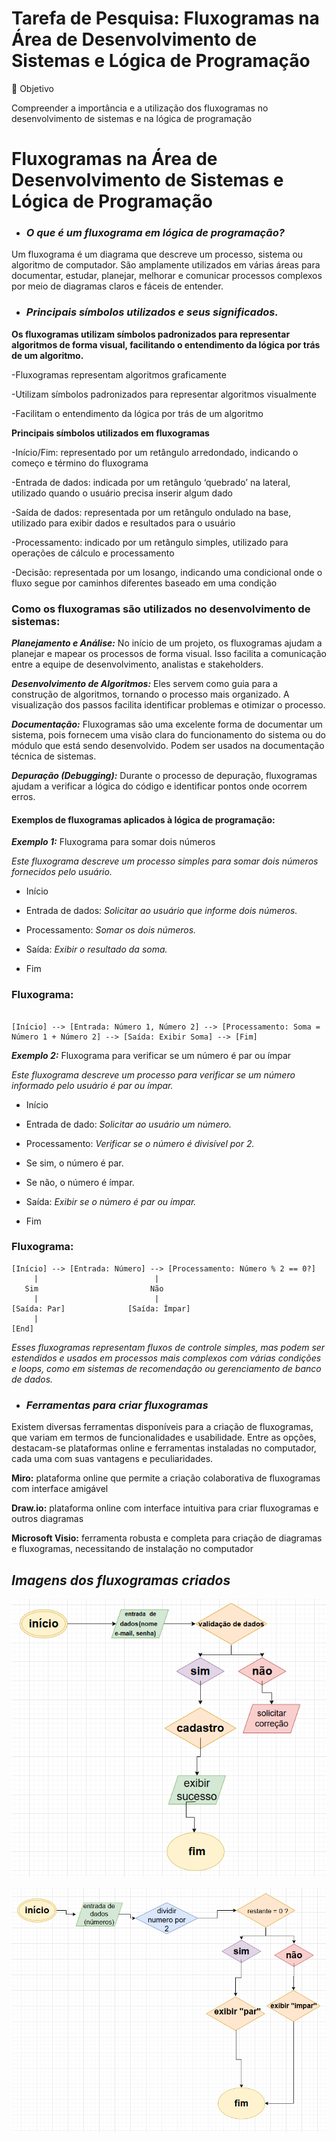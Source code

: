 
# Tarefa de Pesquisa: Fluxogramas na Área de Desenvolvimento de Sistemas e Lógica de Programação

🎯 Objetivo

Compreender a importância e a utilização dos fluxogramas no desenvolvimento de sistemas e na lógica de programação



# __Fluxogramas na Área de Desenvolvimento de Sistemas e Lógica de Programação__



- ### *O que é um fluxograma em lógica de programação?*

Um fluxograma é um diagrama que descreve um processo, sistema ou algoritmo de computador. São amplamente utilizados em várias áreas para documentar, estudar, planejar, melhorar e comunicar processos complexos por meio de diagramas claros e fáceis de entender.



- ### *Principais símbolos utilizados e seus significados.*

__Os fluxogramas utilizam símbolos padronizados para representar algoritmos de forma visual, facilitando o entendimento da lógica por trás de um algoritmo.__

-Fluxogramas representam algoritmos graficamente

-Utilizam símbolos padronizados para representar algoritmos visualmente

-Facilitam o entendimento da lógica por trás de um algoritmo


__Principais símbolos utilizados em fluxogramas__


-Início/Fim: representado por um retângulo arredondado, indicando o começo e término do fluxograma

-Entrada de dados: indicada por um retângulo ‘quebrado’ na lateral, utilizado quando o usuário precisa inserir algum dado

-Saída de dados: representada por um retângulo ondulado na base, utilizado para exibir dados e resultados para o usuário

-Processamento: indicado por um retângulo simples, utilizado para operações de cálculo e processamento

-Decisão: representada por um losango, indicando uma condicional onde o fluxo segue por caminhos diferentes baseado em uma condição







### __Como os fluxogramas são utilizados no desenvolvimento de sistemas:__

__*Planejamento e Análise:*__ No início de um projeto, os fluxogramas ajudam a planejar e mapear os processos de forma visual. Isso facilita a comunicação entre a equipe de desenvolvimento, analistas e stakeholders.

 __*Desenvolvimento de Algoritmos:*__ Eles servem como guia para a construção de algoritmos, tornando o processo mais organizado. A visualização dos passos facilita identificar problemas e otimizar o processo.

__*Documentação:*__ Fluxogramas são uma excelente forma de documentar um sistema, pois fornecem uma visão clara do funcionamento do sistema ou do módulo que está sendo desenvolvido. Podem ser usados na documentação técnica de sistemas.

__*Depuração (Debugging):*__ Durante o processo de depuração, fluxogramas ajudam a verificar a lógica do código e identificar pontos onde ocorrem erros.


#### __Exemplos de fluxogramas aplicados à lógica de programação:__

__*Exemplo 1:*__ Fluxograma para somar dois números

*Este fluxograma descreve um processo simples para somar dois números fornecidos pelo usuário.*

- Início

- Entrada de dados: *Solicitar ao usuário que informe dois números.*

- Processamento: *Somar os dois números.*

- Saída: *Exibir o resultado da soma.*

- Fim


### Fluxograma:

```

[Início] --> [Entrada: Número 1, Número 2] --> [Processamento: Soma = Número 1 + Número 2] --> [Saída: Exibir Soma] --> [Fim] 
``` 

__*Exemplo 2:*__ Fluxograma para verificar se um número é par ou ímpar


*Este fluxograma descreve um processo para verificar se um número informado pelo usuário é par ou ímpar.*

- Início

- Entrada de dado: *Solicitar ao usuário um número.*

- Processamento: *Verificar se o número é divisível por 2.*

- Se sim, o número é par.

- Se não, o número é ímpar.

- Saída: *Exibir se o número é par ou ímpar.*

- Fim


### Fluxograma:

```
[Início] --> [Entrada: Número] --> [Processamento: Número % 2 == 0?]
     |                          |
   Sim                         Não
     |                          |
[Saída: Par]              [Saída: Ímpar]
     |
[End]

```

*Esses fluxogramas representam fluxos de controle simples, mas podem ser estendidos e usados em processos mais complexos com várias condições e loops, como em sistemas de recomendação ou gerenciamento de banco de dados.*





- ### *Ferramentas para criar fluxogramas*


Existem diversas ferramentas disponíveis para a criação de fluxogramas, que variam em termos de funcionalidades e usabilidade. Entre as opções, destacam-se plataformas online e ferramentas instaladas no computador, cada uma com suas vantagens e peculiaridades.

__Miro:__ plataforma online que permite a criação colaborativa de fluxogramas com interface amigável






__Draw.io:__ plataforma online com interface intuitiva para criar fluxogramas e outros diagramas

__Microsoft Visio:__ ferramenta robusta e completa para criação de diagramas e fluxogramas, necessitando de instalação no computador

## __*Imagens dos fluxogramas criados*__

![Logo do GitHub](imagem1.png)

![Logo do GitHub](imagem2.png)










